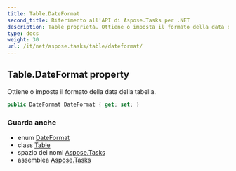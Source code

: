 ```yaml
---
title: Table.DateFormat
second_title: Riferimento all'API di Aspose.Tasks per .NET
description: Table proprietà. Ottiene o imposta il formato della data della tabella.
type: docs
weight: 30
url: /it/net/aspose.tasks/table/dateformat/
---
```

## Table.DateFormat property

Ottiene o imposta il formato della data della tabella.

```csharp
public DateFormat DateFormat { get; set; }
```

### Guarda anche

* enum [DateFormat](../../dateformat/)
* class [Table](../)
* spazio dei nomi [Aspose.Tasks](../../table/)
* assemblea [Aspose.Tasks](../../../)


